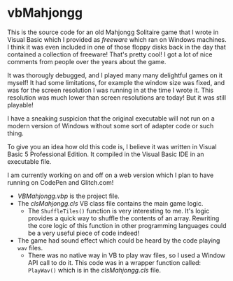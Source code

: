 # vbMahjongg
This is the source code for an old Mahjongg Solitaire game that I wrote in Visual Basic which I provided as *freeware* which ran on Windows machines. 
I think it was even included in one of those floppy disks back in the day that contained a collection of freeware! That's pretty cool!
I got a lot of nice comments from people over the years about the game.

It was thorougly debugged, and I played many many delightful games on it myself! It had some limitations, for example the window size was fixed, and was for the screen resolution I was running in at the time I wrote it. This resolution was much lower than screen resolutions are today!  But it was still playable!

I have a sneaking suspicion that the original executable will not run on a modern version of Windows without some sort of adapter code or such thing.

To give you an idea how old this code is, I believe it was written in Visual Basic 5 Professional Edition. It compiled in the Visual Basic IDE in an executable file.

I am currently working on and off on a web version which I plan to have running on CodePen and Glitch.com!

- *VBMahjongg.vbp* is the project file.
- The *clsMahjongg.cls* VB class file contains the main game logic.
  - The `ShuffleTiles()` function is very interesting to me. It's logic provides a quick way to shuffle the contents of an array. Rewriting the core logic of this function in other programming languages could be a very useful piece of code indeed!
- The game had sound effect which could be heard by the code playing `wav` files.
  - There was no native way in VB to play wav files, so I used a Window API call to do it. This code was in a wrapper function called: `PlayWav()` which is in the *clsMahjongg.cls* file.
